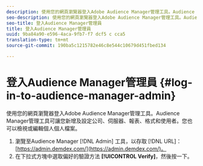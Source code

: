 ```yaml
---
description: 使用您的網頁瀏覽器登入Adobe Audience Manager管理工具。Audience Manager管理工具可讓您新增及設定公司、伺服器、報表、格式和使用者。您也可以檢視或編輯個人個人檔案。
seo-description: 使用您的網頁瀏覽器登入Adobe Audience Manager管理工具。Audience Manager管理工具可讓您新增及設定公司、伺服器、報表、格式和使用者。您也可以檢視或編輯個人個人檔案。
seo-title: 登入Audience Manager管理員
title: 登入Audience Manager管理員
uuid: 9ba84a90-e596-4aca-9fb7-f7 dcf5 c cca5
translation-type: tm+mt
source-git-commit: 190ba5c1215782e46c8e544c10679d451fbed134

---
```



# 登入Audience Manager管理員 {#log-in-to-audience-manager-admin}

使用您的網頁瀏覽器登入Adobe Audience Manager管理工具。Audience Manager管理工具可讓您新增及設定公司、伺服器、報表、格式和使用者。您也可以檢視或編輯個人個人檔案。

<!-- t_login.xml -->

1. 瀏覽至Audience Manager [!DNL Admin] 工具，以存取 [!DNL URL]： [https://admin.demdex.com/](https://admin.demdex.com/)。
1. 在下拉式方塊中選取偏好的驗證方法 **[!UICONTROL Verify]**，然後按一下。
